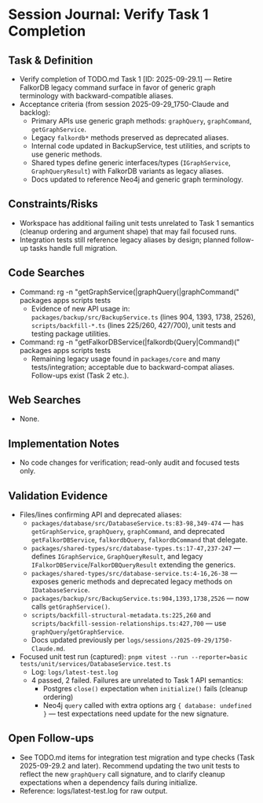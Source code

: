 # Session Journal: Verify Task 1 Completion

## Task & Definition
- Verify completion of TODO.md Task 1 [ID: 2025-09-29.1] — Retire FalkorDB legacy command surface in favor of generic graph terminology with backward-compatible aliases.
- Acceptance criteria (from session 2025-09-29_1750-Claude and backlog):
  - Primary APIs use generic graph methods: `graphQuery`, `graphCommand`, `getGraphService`.
  - Legacy `falkordb*` methods preserved as deprecated aliases.
  - Internal code updated in BackupService, test utilities, and scripts to use generic methods.
  - Shared types define generic interfaces/types (`IGraphService`, `GraphQueryResult`) with FalkorDB variants as legacy aliases.
  - Docs updated to reference Neo4j and generic graph terminology.

## Constraints/Risks
- Workspace has additional failing unit tests unrelated to Task 1 semantics (cleanup ordering and argument shape) that may fail focused runs.
- Integration tests still reference legacy aliases by design; planned follow-up tasks handle full migration.

## Code Searches
- Command: rg -n "getGraphService\(|graphQuery\(|graphCommand\(" packages apps scripts tests
  - Evidence of new API usage in: `packages/backup/src/BackupService.ts` (lines 904, 1393, 1738, 2526), `scripts/backfill-*.ts` (lines 225/260, 427/700), unit tests and testing package utilities.
- Command: rg -n "getFalkorDBService\(|falkordb(Query|Command)\(" packages apps scripts tests
  - Remaining legacy usage found in `packages/core` and many tests/integration; acceptable due to backward-compat aliases. Follow-ups exist (Task 2 etc.).

## Web Searches
- None.

## Implementation Notes
- No code changes for verification; read-only audit and focused tests only.

## Validation Evidence
- Files/lines confirming API and deprecated aliases:
  - `packages/database/src/DatabaseService.ts:83-98,349-474` — has `getGraphService`, `graphQuery`, `graphCommand`, and deprecated `getFalkorDBService`, `falkordbQuery`, `falkordbCommand` that delegate.
  - `packages/shared-types/src/database-types.ts:17-47,237-247` — defines `IGraphService`, `GraphQueryResult`, and legacy `IFalkorDBService`/`FalkorDBQueryResult` extending the generics.
  - `packages/shared-types/src/database-service.ts:4-16,26-38` — exposes generic methods and deprecated legacy methods on `IDatabaseService`.
  - `packages/backup/src/BackupService.ts:904,1393,1738,2526` — now calls `getGraphService()`.
  - `scripts/backfill-structural-metadata.ts:225,260` and `scripts/backfill-session-relationships.ts:427,700` — use `graphQuery`/`getGraphService`.
  - Docs updated previously per `logs/sessions/2025-09-29/1750-Claude.md`.
- Focused unit test run (captured): `pnpm vitest --run --reporter=basic tests/unit/services/DatabaseService.test.ts`
  - Log: `logs/latest-test.log`
  - 4 passed, 2 failed. Failures are unrelated to Task 1 API semantics:
    - Postgres `close()` expectation when `initialize()` fails (cleanup ordering)
    - Neo4j `query` called with extra options arg `{ database: undefined }` — test expectations need update for the new signature.

## Open Follow-ups
- See TODO.md items for integration test migration and type checks (Task 2025-09-29.2 and later). Recommend updating the two unit tests to reflect the new `graphQuery` call signature, and to clarify cleanup expectations when a dependency fails during initialize.
- Reference: logs/latest-test.log for raw output.
